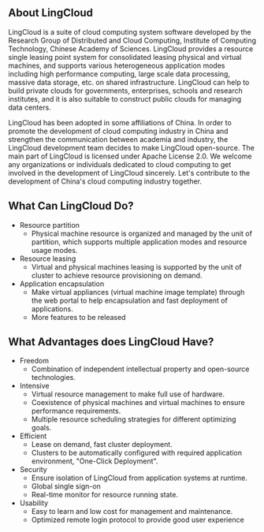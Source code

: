 ## About LingCloud ##

LingCloud is a suite of cloud computing system software developed by the Research Group of Distributed and Cloud Computing, Institute of Computing Technology, Chinese Academy of Sciences. LingCloud provides a resource single leasing point system for consolidated leasing physical and virtual machines, and supports various heterogeneous application modes including high performance computing, large scale data processing, massive data storage, etc. on shared infrastructure. LingCloud can help to build private clouds for governments, enterprises, schools and research institutes, and it is also suitable to construct public clouds for managing data centers.

LingCloud has been adopted in some affiliations of China. In order to promote the development of cloud computing industry in China and strengthen the communication between academia and industry, the LingCloud development team decides to make LingCloud open-source. The main part of LingCloud is licensed under Apache License 2.0. We welcome any organizations or individuals dedicated to cloud computing to get involved in the development of LingCloud sincerely. Let's contribute to the development of China's cloud computing industry together.

## What Can LingCloud Do? ##

  * Resource partition
    * Physical machine resource is organized and managed by the unit of partition, which supports multiple application modes and resource usage modes.
  * Resource leasing
    * Virtual and physical machines leasing is supported by the unit of cluster to achieve resource provisioning on demand.
  * Application encapsulation
    * Make virtual appliances (virtual machine image template) through the web portal to help encapsulation and fast deployment of applications.
    * More features to be released

## What Advantages does LingCloud Have? ##

  * Freedom
    * Combination of independent intellectual property and open-source technologies.
  * Intensive
    * Virtual resource management to make full use of hardware.
    * Coexistence of physical machines and virtual machines to ensure performance requirements.
    * Multiple resource scheduling strategies for different optimizing goals.
  * Efficient
    * Lease on demand, fast cluster deployment.
    * Clusters to be automatically configured with required application environment, "One-Click Deployment".
  * Security
    * Ensure isolation of LingCloud from application systems at runtime.
    * Global single sign-on
    * Real-time monitor for resource running state.
  * Usability
    * Easy to learn and low cost for management and maintenance.
    * Optimized remote login protocol to provide good user experience